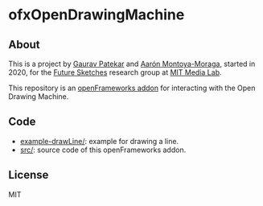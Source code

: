 # ofxOpenDrawingMachine

## About

This is a project by [Gaurav Patekar](https://www.media.mit.edu/people/gauravp/) and [Aarón Montoya-Moraga](https://www.media.mit.edu/people/velouria/), started in 2020, for the [Future Sketches](https://www.media.mit.edu/groups/future-sketches/overview/) research group at [MIT Media Lab](https://www.media.mit.edu/).

This repository is an [openFrameworks addon](https://openframeworks.cc/) for interacting with the Open Drawing Machine.

## Code

* [example-drawLine/](example-drawLine): example for drawing a line.
* [src/](src/): source code of this openFrameworks addon.

## License

MIT
